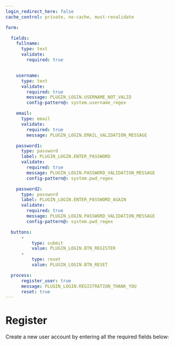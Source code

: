```yaml
---
login_redirect_here: false
cache_control: private, no-cache, must-revalidate

form:

  fields:
    fullname:
      type: text
      validate:
        required: true


    username:
      type: text
      validate:
        required: true
        message: PLUGIN_LOGIN.USERNAME_NOT_VALID
        config-pattern@: system.username_regex

    email:
      type: email
      validate:
        required: true
        message: PLUGIN_LOGIN.EMAIL_VALIDATION_MESSAGE

    password1:
      type: password
      label: PLUGIN_LOGIN.ENTER_PASSWORD
      validate:
        required: true
        message: PLUGIN_LOGIN.PASSWORD_VALIDATION_MESSAGE
        config-pattern@: system.pwd_regex

    password2:
      type: password
      label: PLUGIN_LOGIN.ENTER_PASSWORD_AGAIN
      validate:
        required: true
        message: PLUGIN_LOGIN.PASSWORD_VALIDATION_MESSAGE
        config-pattern@: system.pwd_regex

  buttons:
      -
          type: submit
          value: PLUGIN_LOGIN.BTN_REGISTER
      -
          type: reset
          value: PLUGIN_LOGIN.BTN_RESET

  process:
      register_user: true
      message: PLUGIN_LOGIN.REGISTRATION_THANK_YOU
      reset: true
---
```


# Register

Create a new user account by entering all the required fields below:
